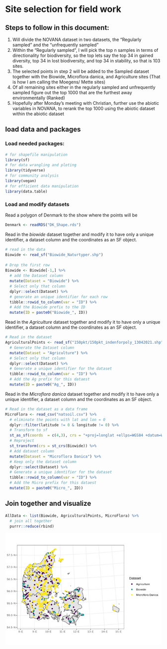 Site selection for field work
================

## Steps to follow in this document:

1.  Will divide the NOVANA dataset in two datasets, the “Regularly
    sampled” and the “unfrequently sampled”
2.  Within the “Regularly sampled”, I will pick the top n samples in
    terms of directionality for biodiversity, so the top lets say the
    top 34 in gained diversity, top 34 in lost biodiversity, and top 34
    in stability, so that is 103 sites.
3.  The selected points in step 2 will be added to the Sampled dataset
    together with the Biowide, Microflora danica, and Agriculture sites
    (That is how I am calling the Moegens/ Mette sites)
4.  Of all remaining sites either in the regularly sampled and
    unfrequently sampled figure out the top 1000 that are the furthest
    away environmentally (Ranked)
5.  Hopefully after Monday’s meeting with Christian, further use the
    abiotic variables in NOVANA, to rerank the top 1000 using the
    abiotic dataset within the abiotic dataset

## load data and packages

### Load needed packages:

``` r
# for shapefile manipulation
library(sf)
# for data wrangling and ploting
library(tidyverse)
# for community analysis
library(vegan)
# for efficient data manipulation
library(data.table)
```

### Load and modify datasets

Read a polygon of Denmark to the show where the points will be

``` r
Denmark <- readRDS("DK_Shape.rds")
```

Read in the *biowide* dataset together and modify it to have only a
unique identifier, a dataset column and the coordinates as an SF object.

``` r
# read in the data
Biowide <- read_sf("Biowide_Naturtyper.shp")

# Drop the first row
Biowide <- Biowide[-1,] %>% 
  # add the Dataset column
  mutate(Dataset = "Biowide") %>% 
  # Select only that column
  dplyr::select(Dataset) %>%
  # generate an unique identifier for each row
  tibble::rowid_to_column(var = "ID") %>% 
  # Add the Biowide prefix to the ID
  mutate(ID = paste0("Biowide_", ID))
```

Read in the *Agriculture* dataset together and modify it to have only a
unique identifier, a dataset column and the coordinates as an SF object.

``` r
# Read in the dataset
AgriculturalPoints <- read_sf("150pkt/150pkt_indenforpoly_13042021.shp") %>% 
  # Generate the Dataset column
  mutate(Dataset = "Agriculture") %>%
  # Select only that column
  dplyr::select(Dataset) %>%
  # Generate a unique identifier for the dataset
  tibble::rowid_to_column(var = "ID") %>% 
  # Add the Ag prefix for this dataest
  mutate(ID = paste0("Ag_", ID))
```

Read in the *Microflora danica* dataset together and modify it to have
only a unique identifier, a dataset column and the coordinates as an SF
object.

``` r
# Read in the dataset as a data frame
MicroFlora <- read_csv("natsoil.csv") %>% 
  # eliminate the points with lat and lon = 0
  dplyr::filter(latitude != 0 & longitude != 0) %>%
  # Transform to sf
  st_as_sf(coords  = c(4,3), crs = "+proj=longlat +ellps=WGS84 +datum=WGS84 +no_defs +towgs84=0,0,0") %>%
  # Reproject 
  st_transform(crs = st_crs(Biowide)) %>% 
  # Add dataset column
  mutate(Dataset = "Microflora Danica") %>%
  # Keep only the dataset column
  dplyr::select(Dataset) %>%
  # Generate a unique identifier for the dataset
  tibble::rowid_to_column(var = "ID") %>% 
  # Add the Micro prefix for this dataest
  mutate(ID = paste0("Micro_", ID))
```

## Join together and visualize

``` r
AllData <- list(Biowide, AgriculturalPoints, MicroFlora) %>% 
  # join all together
  purrr::reduce(rbind)
```

![](README_files/figure-gfm/unnamed-chunk-2-1.png)<!-- -->
